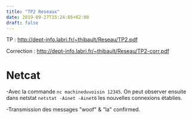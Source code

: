 ```yaml
---
title: "TP2 Reseaux"
date: 2019-09-27T15:24:05+02:00
draft: false
---
```

TP : http://dept-info.labri.fr/~thibault/Reseau/TP2.pdf

Correction : http://dept-info.labri.fr/~thibault/Reseau/TP2-corr.pdf

# Netcat
-Avec la commande `nc machineduvoisin 12345`. On peut observer ensuite dans netstat `netstat
-Ainet -Ainet6` les nouvelles connexions établies.

-Transmission des messages "woof" & "la" confirmed.

